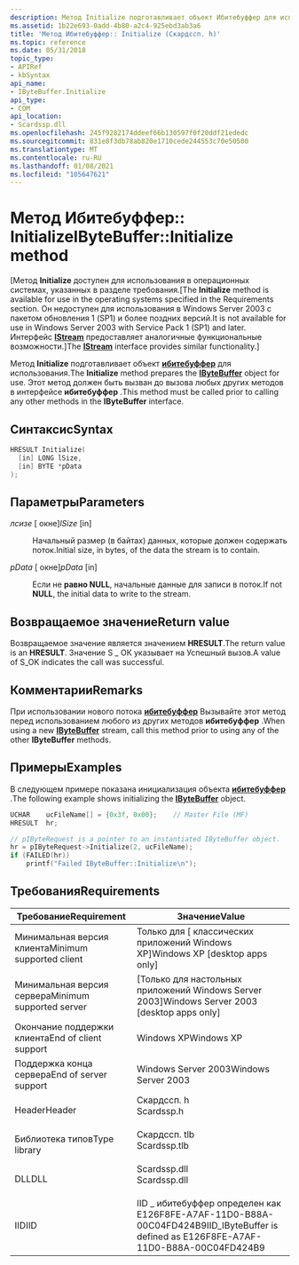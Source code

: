 ```yaml
---
description: Метод Initialize подготавливает объект Ибитебуффер для использования. Этот метод должен быть вызван до вызова любых других методов в интерфейсе Ибитебуффер.
ms.assetid: 1b22e693-0add-4b80-a2c4-925ebd3ab3a6
title: 'Метод Ибитебуффер:: Initialize (Скардссп. h)'
ms.topic: reference
ms.date: 05/31/2018
topic_type:
- APIRef
- kbSyntax
api_name:
- IByteBuffer.Initialize
api_type:
- COM
api_location:
- Scardssp.dll
ms.openlocfilehash: 245f9282174ddeef66b130597f0f20ddf21ededc
ms.sourcegitcommit: 831e8f3db78ab820e1710cede244553c70e50500
ms.translationtype: MT
ms.contentlocale: ru-RU
ms.lasthandoff: 01/08/2021
ms.locfileid: "105647621"
---
```

# <a name="ibytebufferinitialize-method"></a><span data-ttu-id="5672c-104">Метод Ибитебуффер:: Initialize</span><span class="sxs-lookup"><span data-stu-id="5672c-104">IByteBuffer::Initialize method</span></span>

<span data-ttu-id="5672c-105">\[Метод **Initialize** доступен для использования в операционных системах, указанных в разделе требования.</span><span class="sxs-lookup"><span data-stu-id="5672c-105">\[The **Initialize** method is available for use in the operating systems specified in the Requirements section.</span></span> <span data-ttu-id="5672c-106">Он недоступен для использования в Windows Server 2003 с пакетом обновления 1 (SP1) и более поздних версий.</span><span class="sxs-lookup"><span data-stu-id="5672c-106">It is not available for use in Windows Server 2003 with Service Pack 1 (SP1) and later.</span></span> <span data-ttu-id="5672c-107">Интерфейс [**IStream**](/windows/desktop/api/objidl/nn-objidl-istream) предоставляет аналогичные функциональные возможности.\]</span><span class="sxs-lookup"><span data-stu-id="5672c-107">The [**IStream**](/windows/desktop/api/objidl/nn-objidl-istream) interface provides similar functionality.\]</span></span>

<span data-ttu-id="5672c-108">Метод **Initialize** подготавливает объект [**ибитебуффер**](ibytebuffer.md) для использования.</span><span class="sxs-lookup"><span data-stu-id="5672c-108">The **Initialize** method prepares the [**IByteBuffer**](ibytebuffer.md) object for use.</span></span> <span data-ttu-id="5672c-109">Этот метод должен быть вызван до вызова любых других методов в интерфейсе **ибитебуффер** .</span><span class="sxs-lookup"><span data-stu-id="5672c-109">This method must be called prior to calling any other methods in the **IByteBuffer** interface.</span></span>

## <a name="syntax"></a><span data-ttu-id="5672c-110">Синтаксис</span><span class="sxs-lookup"><span data-stu-id="5672c-110">Syntax</span></span>


```C++
HRESULT Initialize(
  [in] LONG lSize,
  [in] BYTE *pData
);
```



## <a name="parameters"></a><span data-ttu-id="5672c-111">Параметры</span><span class="sxs-lookup"><span data-stu-id="5672c-111">Parameters</span></span>

<dl> <dt>

<span data-ttu-id="5672c-112">*лсизе* \[ окне\]</span><span class="sxs-lookup"><span data-stu-id="5672c-112">*lSize* \[in\]</span></span>
</dt> <dd>

<span data-ttu-id="5672c-113">Начальный размер (в байтах) данных, которые должен содержать поток.</span><span class="sxs-lookup"><span data-stu-id="5672c-113">Initial size, in bytes, of the data the stream is to contain.</span></span>

</dd> <dt>

<span data-ttu-id="5672c-114">*pData* \[ окне\]</span><span class="sxs-lookup"><span data-stu-id="5672c-114">*pData* \[in\]</span></span>
</dt> <dd>

<span data-ttu-id="5672c-115">Если не **равно NULL**, начальные данные для записи в поток.</span><span class="sxs-lookup"><span data-stu-id="5672c-115">If not **NULL**, the initial data to write to the stream.</span></span>

</dd> </dl>

## <a name="return-value"></a><span data-ttu-id="5672c-116">Возвращаемое значение</span><span class="sxs-lookup"><span data-stu-id="5672c-116">Return value</span></span>

<span data-ttu-id="5672c-117">Возвращаемое значение является значением **HRESULT**.</span><span class="sxs-lookup"><span data-stu-id="5672c-117">The return value is an **HRESULT**.</span></span> <span data-ttu-id="5672c-118">Значение S \_ ОК указывает на Успешный вызов.</span><span class="sxs-lookup"><span data-stu-id="5672c-118">A value of S\_OK indicates the call was successful.</span></span>

## <a name="remarks"></a><span data-ttu-id="5672c-119">Комментарии</span><span class="sxs-lookup"><span data-stu-id="5672c-119">Remarks</span></span>

<span data-ttu-id="5672c-120">При использовании нового потока [**ибитебуффер**](ibytebuffer.md) Вызывайте этот метод перед использованием любого из других методов **ибитебуффер** .</span><span class="sxs-lookup"><span data-stu-id="5672c-120">When using a new [**IByteBuffer**](ibytebuffer.md) stream, call this method prior to using any of the other **IByteBuffer** methods.</span></span>

## <a name="examples"></a><span data-ttu-id="5672c-121">Примеры</span><span class="sxs-lookup"><span data-stu-id="5672c-121">Examples</span></span>

<span data-ttu-id="5672c-122">В следующем примере показана инициализация объекта [**ибитебуффер**](ibytebuffer.md) .</span><span class="sxs-lookup"><span data-stu-id="5672c-122">The following example shows initializing the [**IByteBuffer**](ibytebuffer.md) object.</span></span>


```C++
UCHAR    ucFileName[] = {0x3f, 0x00};    // Master File (MF)
HRESULT  hr;

// pIByteRequest is a pointer to an instantiated IByteBuffer object.
hr = pIByteRequest->Initialize(2, ucFileName);
if (FAILED(hr))
    printf("Failed IByteBuffer::Initialize\n");
```



## <a name="requirements"></a><span data-ttu-id="5672c-123">Требования</span><span class="sxs-lookup"><span data-stu-id="5672c-123">Requirements</span></span>



| <span data-ttu-id="5672c-124">Требование</span><span class="sxs-lookup"><span data-stu-id="5672c-124">Requirement</span></span> | <span data-ttu-id="5672c-125">Значение</span><span class="sxs-lookup"><span data-stu-id="5672c-125">Value</span></span> |
|-------------------------------------|-----------------------------------------------------------------------------------------|
| <span data-ttu-id="5672c-126">Минимальная версия клиента</span><span class="sxs-lookup"><span data-stu-id="5672c-126">Minimum supported client</span></span><br/> | <span data-ttu-id="5672c-127">Только для \[ классических приложений Windows XP\]</span><span class="sxs-lookup"><span data-stu-id="5672c-127">Windows XP \[desktop apps only\]</span></span><br/>                                             |
| <span data-ttu-id="5672c-128">Минимальная версия сервера</span><span class="sxs-lookup"><span data-stu-id="5672c-128">Minimum supported server</span></span><br/> | <span data-ttu-id="5672c-129">\[Только для настольных приложений Windows Server 2003\]</span><span class="sxs-lookup"><span data-stu-id="5672c-129">Windows Server 2003 \[desktop apps only\]</span></span><br/>                                    |
| <span data-ttu-id="5672c-130">Окончание поддержки клиента</span><span class="sxs-lookup"><span data-stu-id="5672c-130">End of client support</span></span><br/>    | <span data-ttu-id="5672c-131">Windows XP</span><span class="sxs-lookup"><span data-stu-id="5672c-131">Windows XP</span></span><br/>                                                                   |
| <span data-ttu-id="5672c-132">Поддержка конца сервера</span><span class="sxs-lookup"><span data-stu-id="5672c-132">End of server support</span></span><br/>    | <span data-ttu-id="5672c-133">Windows Server 2003</span><span class="sxs-lookup"><span data-stu-id="5672c-133">Windows Server 2003</span></span><br/>                                                          |
| <span data-ttu-id="5672c-134">Header</span><span class="sxs-lookup"><span data-stu-id="5672c-134">Header</span></span><br/>                   | <dl> <span data-ttu-id="5672c-135"><dt>Скардссп. h</dt></span><span class="sxs-lookup"><span data-stu-id="5672c-135"><dt>Scardssp.h</dt></span></span> </dl>   |
| <span data-ttu-id="5672c-136">Библиотека типов</span><span class="sxs-lookup"><span data-stu-id="5672c-136">Type library</span></span><br/>             | <dl> <span data-ttu-id="5672c-137"><dt>Скардссп. tlb</dt></span><span class="sxs-lookup"><span data-stu-id="5672c-137"><dt>Scardssp.tlb</dt></span></span> </dl> |
| <span data-ttu-id="5672c-138">DLL</span><span class="sxs-lookup"><span data-stu-id="5672c-138">DLL</span></span><br/>                      | <dl> <span data-ttu-id="5672c-139"><dt>Scardssp.dll</dt></span><span class="sxs-lookup"><span data-stu-id="5672c-139"><dt>Scardssp.dll</dt></span></span> </dl> |
| <span data-ttu-id="5672c-140">IID</span><span class="sxs-lookup"><span data-stu-id="5672c-140">IID</span></span><br/>                      | <span data-ttu-id="5672c-141">IID \_ ибитебуффер определен как E126F8FE-A7AF-11D0-B88A-00C04FD424B9</span><span class="sxs-lookup"><span data-stu-id="5672c-141">IID\_IByteBuffer is defined as E126F8FE-A7AF-11D0-B88A-00C04FD424B9</span></span><br/>          |



 

